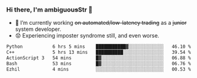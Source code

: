 ### Hi there, I'm ambiguou~~s~~Str 👋

<!--
**ambiguoustexture/ambiguoustexture** is a ✨ _special_ ✨ repository because its `README.md` (this file) appears on your GitHub profile.

Here are some ideas to get you started:
-->
- 🔭 I’m currently working ~~on automated/low-latency trading~~ as a ~~junior~~ system developer.
- :worried: Experiencing imposter syndrome still, and even worse.

<!--START_SECTION:waka-->

```txt
Python           6 hrs 5 mins    ███████████▓░░░░░░░░░░░░░   46.10 %
C++              5 hrs 13 mins   ██████████░░░░░░░░░░░░░░░   39.54 %
ActionScript 3   54 mins         █▓░░░░░░░░░░░░░░░░░░░░░░░   06.88 %
Bash             53 mins         █▓░░░░░░░░░░░░░░░░░░░░░░░   06.76 %
Ezhil            4 mins          ░░░░░░░░░░░░░░░░░░░░░░░░░   00.53 %
```

<!--END_SECTION:waka-->
